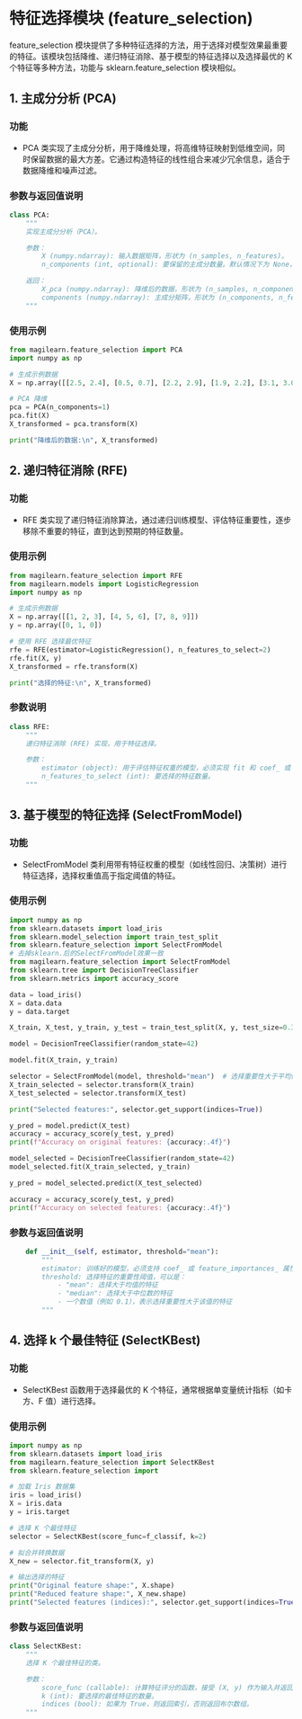 # 特征选择模块 (feature_selection)

feature_selection 模块提供了多种特征选择的方法，用于选择对模型效果最重要的特征。该模块包括降维、递归特征消除、基于模型的特征选择以及选择最优的 K 个特征等多种方法，功能与 sklearn.feature_selection 模块相似。
## 1. 主成分分析 (PCA)
### 功能
- PCA 类实现了主成分分析，用于降维处理，将高维特征映射到低维空间，同时保留数据的最大方差。它通过构造特征的线性组合来减少冗余信息，适合于数据降维和噪声过滤。
### 参数与返回值说明
```python
class PCA:
    """
    实现主成分分析（PCA）。

    参数：
        X (numpy.ndarray): 输入数据矩阵，形状为 (n_samples, n_features)。
        n_components (int, optional): 要保留的主成分数量。默认情况下为 None，表示保留所有主成分。

    返回：
        X_pca (numpy.ndarray): 降维后的数据，形状为 (n_samples, n_components)。
        components (numpy.ndarray): 主成分矩阵，形状为 (n_components, n_features)。
    """
```

### 使用示例
```python
from magilearn.feature_selection import PCA
import numpy as np

# 生成示例数据
X = np.array([[2.5, 2.4], [0.5, 0.7], [2.2, 2.9], [1.9, 2.2], [3.1, 3.0]])

# PCA 降维
pca = PCA(n_components=1)
pca.fit(X)
X_transformed = pca.transform(X)

print("降维后的数据:\n", X_transformed)


```

## 2. 递归特征消除 (RFE)
### 功能
- RFE 类实现了递归特征消除算法，通过递归训练模型、评估特征重要性，逐步移除不重要的特征，直到达到预期的特征数量。
### 使用示例
```python
from magilearn.feature_selection import RFE
from magilearn.models import LogisticRegression
import numpy as np

# 生成示例数据
X = np.array([[1, 2, 3], [4, 5, 6], [7, 8, 9]])
y = np.array([0, 1, 0])

# 使用 RFE 选择最优特征
rfe = RFE(estimator=LogisticRegression(), n_features_to_select=2)
rfe.fit(X, y)
X_transformed = rfe.transform(X)

print("选择的特征:\n", X_transformed)

```

### 参数说明
```python
class RFE:
    """
    递归特征消除 (RFE) 实现，用于特征选择。

    参数：
        estimator (object): 用于评估特征权重的模型，必须实现 fit 和 coef_ 或 feature_importances_ 属性。
        n_features_to_select (int): 要选择的特征数量。
    """
```

## 3. 基于模型的特征选择 (SelectFromModel)
### 功能
- SelectFromModel 类利用带有特征权重的模型（如线性回归、决策树）进行特征选择，选择权重值高于指定阈值的特征。
### 使用示例
```python
import numpy as np
from sklearn.datasets import load_iris
from sklearn.model_selection import train_test_split
from sklearn.feature_selection import SelectFromModel
# 去掉sklearn.后的SelectFromModel效果一致
from magilearn.feature_selection import SelectFromModel
from sklearn.tree import DecisionTreeClassifier
from sklearn.metrics import accuracy_score

data = load_iris()
X = data.data
y = data.target

X_train, X_test, y_train, y_test = train_test_split(X, y, test_size=0.3, random_state=42)

model = DecisionTreeClassifier(random_state=42)

model.fit(X_train, y_train)

selector = SelectFromModel(model, threshold="mean")  # 选择重要性大于平均值的特征
X_train_selected = selector.transform(X_train)
X_test_selected = selector.transform(X_test)

print("Selected features:", selector.get_support(indices=True))

y_pred = model.predict(X_test)
accuracy = accuracy_score(y_test, y_pred)
print(f"Accuracy on original features: {accuracy:.4f}")

model_selected = DecisionTreeClassifier(random_state=42)
model_selected.fit(X_train_selected, y_train)

y_pred = model_selected.predict(X_test_selected)

accuracy = accuracy_score(y_test, y_pred)
print(f"Accuracy on selected features: {accuracy:.4f}")

```

### 参数与返回值说明
```python
    def __init__(self, estimator, threshold="mean"):
        """
        estimator: 训练好的模型，必须支持 coef_ 或 feature_importances_ 属性。
        threshold: 选择特征的重要性阈值，可以是：
            - "mean": 选择大于均值的特征
            - "median": 选择大于中位数的特征
            - 一个数值（例如 0.1），表示选择重要性大于该值的特征
        """

```

## 4. 选择 k 个最佳特征 (SelectKBest)
### 功能
- SelectKBest 函数用于选择最优的 K 个特征，通常根据单变量统计指标（如卡方、F 值）进行选择。
### 使用示例
```python
import numpy as np
from sklearn.datasets import load_iris
from magilearn.feature_selection import SelectKBest
from sklearn.feature_selection import 

# 加载 Iris 数据集
iris = load_iris()
X = iris.data
y = iris.target

# 选择 K 个最佳特征
selector = SelectKBest(score_func=f_classif, k=2)

# 拟合并转换数据
X_new = selector.fit_transform(X, y)

# 输出选择的特征
print("Original feature shape:", X.shape)
print("Reduced feature shape:", X_new.shape)
print("Selected features (indices):", selector.get_support(indices=True))

```
### 参数与返回值说明
```python
class SelectKBest:
    """
    选择 K 个最佳特征的类。

    参数：
        score_func (callable): 计算特征评分的函数，接受 (X, y) 作为输入并返回特征分数。
        k (int): 要选择的最佳特征的数量。
        indices (bool): 如果为 True，则返回索引，否则返回布尔数组。
    """

```
